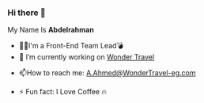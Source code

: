 ### Hi there 👋

My Name Is **Abdelrahman**
<!-- **drmagnet0/drmagnet0** is a ✨ _special_ ✨ repository because its `README.md` (this file) appears on your GitHub profile. -->
<!-- Here are some ideas to get you started: -->
- 👨‍💻<space><space>I'm a Front-End Team Lead<space><space>💣
- 🔭 I’m currently working on [Wonder Travel](https://www.wondertravelegypt.com/)
<!-- - 🌱 I’m currently learning ...
- 👯<space><space>I’m looking to collaborate on ...
- 🤔<space><space>I’m looking for help with ...
- 💬<space><space>Ask me about ... -->
- 📫<space><space>How to reach me: A.Ahmed@WonderTravel-eg.com
<!-- - 😄 Pronouns: ... -->
- ⚡ Fun fact: I Love Coffee 🔥

